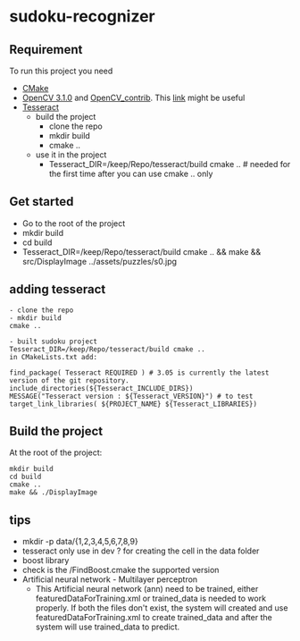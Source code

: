 # sudoku-recognizer

## Requirement

To run this project you need 
* [CMake](https://cmake.org/)
* [OpenCV 3.1.0](http://opencv.org/downloads.html) and [OpenCV_contrib](https://github.com/opencv/opencv_contrib). This [link](http://docs.opencv.org/3.1.0/df/d65/tutorial_table_of_content_introduction.html) might be useful
* [Tesseract](https://github.com/tesseract-ocr)
  * build the project
    * clone the repo
    * mkdir build
    * cmake ..
  * use it in the project
    * Tesseract_DIR=/keep/Repo/tesseract/build cmake .. # needed for the first time after you can use cmake .. only

## Get started

* Go to the root of the project
* mkdir build
* cd build
* Tesseract_DIR=/keep/Repo/tesseract/build cmake .. && make && src/DisplayImage ../assets/puzzles/s0.jpg

## adding tesseract
```
- clone the repo
- mkdir build
cmake ..

- built sudoku project
Tesseract_DIR=/keep/Repo/tesseract/build cmake ..
in CMakeLists.txt add:

find_package( Tesseract REQUIRED ) # 3.05 is currently the latest version of the git repository.
include_directories(${Tesseract_INCLUDE_DIRS})
MESSAGE("Tesseract version : ${Tesseract_VERSION}") # to test
target_link_libraries( ${PROJECT_NAME} ${Tesseract_LIBRARIES})
```

## Build the project

At the root of the project:
```
mkdir build
cd build
cmake ..
make && ./DisplayImage
```

## tips
* mkdir -p data/{1,2,3,4,5,6,7,8,9}
* tesseract only use in dev ? for creating the cell in the data folder
* boost library
 * check is the /FindBoost.cmake the supported version
* Artificial neural network - Multilayer perceptron
  * This Artificial neural network (ann) need to be trained, either featuredDataForTraining.xml or trained_data is needed to work properly. If both the files don't exist, the system will created and use featuredDataForTraining.xml to create trained_data and after the system will use trained_data to predict.
  
